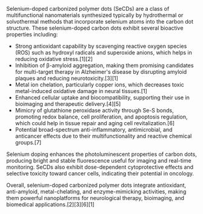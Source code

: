 Selenium-doped carbonized polymer dots (SeCDs) are a class of multifunctional nanomaterials synthesized typically by hydrothermal or solvothermal methods that incorporate selenium atoms into the carbon dot structure. These selenium-doped carbon dots exhibit several bioactive properties including:

- Strong antioxidant capability by scavenging reactive oxygen species (ROS) such as hydroxyl radicals and superoxide anions, which helps in reducing oxidative stress.[1][2]
- Inhibition of β-amyloid aggregation, making them promising candidates for multi-target therapy in Alzheimer's disease by disrupting amyloid plaques and reducing neurotoxicity.[3][1]
- Metal ion chelation, particularly copper ions, which decreases toxic metal-induced oxidative damage in neural tissues.[1]
- Enhanced cellular uptake and biocompatibility, supporting their use in bioimaging and therapeutic delivery.[4][5]
- Mimicry of glutathione peroxidase activity through Se-S bonds, promoting redox balance, cell proliferation, and apoptosis regulation, which could help in tissue repair and aging cell revitalization.[6]
- Potential broad-spectrum anti-inflammatory, antimicrobial, and anticancer effects due to their multifunctionality and reactive chemical groups.[7]

Selenium doping enhances the photoluminescent properties of carbon dots, producing bright and stable fluorescence useful for imaging and real-time monitoring. SeCDs also exhibit dose-dependent cytoprotective effects and selective toxicity toward cancer cells, indicating their potential in oncology.

Overall, selenium-doped carbonized polymer dots integrate antioxidant, anti-amyloid, metal-chelating, and enzyme-mimicking activities, making them powerful nanoplatforms for neurological therapy, bioimaging, and biomedical applications.[2][3][6][1]
